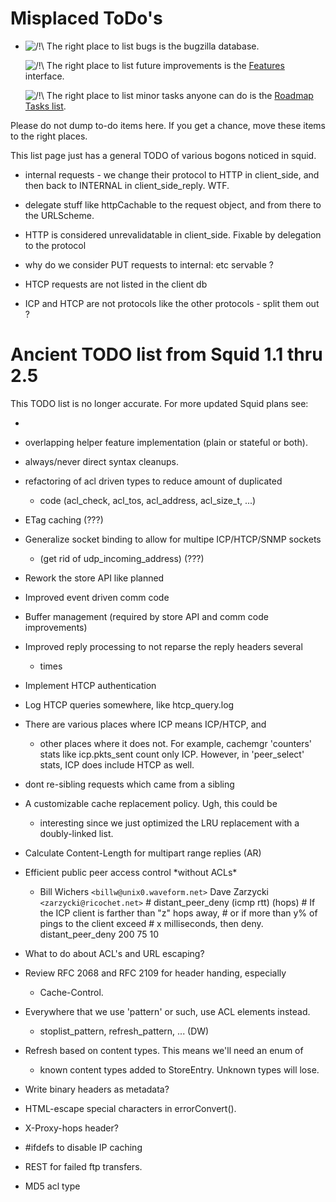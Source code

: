 # Misplaced ToDo's

  - ![/\!\\](https://wiki.squid-cache.org/wiki/squidtheme/img/alert.png)
    The right place to list bugs is the bugzilla database.
    
    ![/\!\\](https://wiki.squid-cache.org/wiki/squidtheme/img/alert.png)
    The right place to list future improvements is the
    [Features](/Features#)
    interface.
    
    ![/\!\\](https://wiki.squid-cache.org/wiki/squidtheme/img/alert.png)
    The right place to list minor tasks anyone can do is the [Roadmap
    Tasks
    list](/RoadMap/Tasks#).

Please do not dump to-do items here. If you get a chance, move these
items to the right places.

This list page just has a general TODO of various bogons noticed in
squid.

  - internal requests - we change their protocol to HTTP in
    client\_side, and then back to INTERNAL in client\_side\_reply. WTF.

  - delegate stuff like httpCachable to the request object, and from
    there to the URLScheme.

  - HTTP is considered unrevalidatable in client\_side. Fixable by
    delegation to the protocol

  - why do we consider PUT requests to internal: etc servable ?

  - HTCP requests are not listed in the client db

  - ICP and HTCP are not protocols like the other protocols - split them
    out ?

# Ancient TODO list from Squid 1.1 thru 2.5

This TODO list is no longer accurate. For more updated Squid plans see:

  - [](http://wiki.squid-cache.org/RoadMap/Squid3)

<!-- end list -->

  - overlapping helper feature implementation (plain or stateful or
    both).

  - always/never direct syntax cleanups.

  - refactoring of acl driven types to reduce amount of duplicated
    
      - code (acl\_check, acl\_tos, acl\_address, acl\_size\_t, ...)

  - ETag caching (???)

  - Generalize socket binding to allow for multipe ICP/HTCP/SNMP sockets
    
      - (get rid of udp\_incoming\_address) (???)

  - Rework the store API like planned

  - Improved event driven comm code

  - Buffer management (required by store API and comm code improvements)

  - Improved reply processing to not reparse the reply headers several
    
      - times

  - Implement HTCP authentication

  - Log HTCP queries somewhere, like htcp\_query.log

  - There are various places where ICP means ICP/HTCP, and
    
      - other places where it does not. For example, cachemgr 'counters'
        stats like icp.pkts\_sent count only ICP. However, in
        'peer\_select' stats, ICP does include HTCP as well.

  - dont re-sibling requests which came from a sibling

  - A customizable cache replacement policy. Ugh, this could be
    
      - interesting since we just optimized the LRU replacement with a
        doubly-linked list.

  - Calculate Content-Length for multipart range replies (AR)

  - Efficient public peer access control \*without ACLs\*
    
      - Bill Wichers `<billw@unix0.waveform.net>` Dave Zarzycki
        `<zarzycki@ricochet.net>` \# distant\_peer\_deny (icmp rtt)
        (hops) \# If the ICP client is farther than "z" hops away, \# or
        if more than y% of pings to the client exceed \# x milliseconds,
        then deny. distant\_peer\_deny 200 75 10

  - What to do about ACL's and URL escaping?

  - Review RFC 2068 and RFC 2109 for header handing, especially
    
      - Cache-Control.

  - Everywhere that we use 'pattern' or such, use ACL elements instead.
    
      - stoplist\_pattern, refresh\_pattern, ... (DW)

  - Refresh based on content types. This means we'll need an enum of
    
      - known content types added to StoreEntry. Unknown types will
        lose.

  - Write binary headers as metadata?

  - HTML-escape special characters in errorConvert().

  - X-Proxy-hops header?

  - \#ifdefs to disable IP caching

  - REST for failed ftp transfers.

  - MD5 acl type
